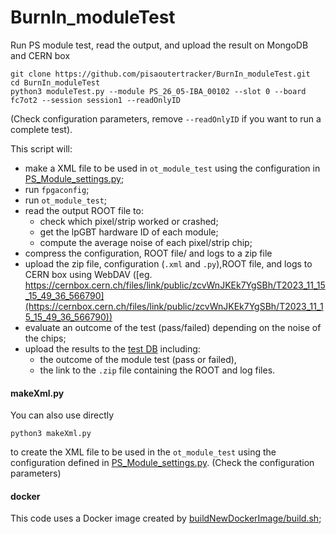 # BurnIn_moduleTest
Run PS module test, read the output, and upload the result on MongoDB and CERN box

```
git clone https://github.com/pisaoutertracker/BurnIn_moduleTest.git
cd BurnIn_moduleTest
python3 moduleTest.py --module PS_26_05-IBA_00102 --slot 0 --board fc7ot2 --session session1 --readOnlyID
```
(Check configuration parameters, remove `--readOnlyID` if you want to run a complete test).

This script will:
- make a XML file to be used in `ot_module_test` using the configuration in [PS_Module_settings.py](PS_Module_settings.py);
- run `fpgaconfig`;
- run `ot_module_test`;
- read the output ROOT file to:
  - check which pixel/strip worked or crashed;
  - get the lpGBT hardware ID of each module;
  - compute the average noise of each pixel/strip chip;
- compress the configuration, ROOT file/ and logs to a zip file
- upload the zip file, configuration (`.xml` and `.py`),ROOT file, and logs to CERN box using WebDAV ([eg. https://cernbox.cern.ch/files/link/public/zcvWnJKEk7YgSBh/T2023_11_15_15_49_36_566790](https://cernbox.cern.ch/files/link/public/zcvWnJKEk7YgSBh/T2023_11_15_15_49_36_566790))
- evaluate an outcome of the test (pass/failed) depending on the noise of the chips;
- upload the results to the [test DB](https://github.com/pisaoutertracker/testmongo) including:
  - the outcome of the module test (pass or failed),
  - the link to the `.zip` file containing the ROOT and log files.

#### makeXml.py
You can also use directly
```
python3 makeXml.py
```
to create the XML file to be used in the `ot_module_test` using the configuration defined in [PS_Module_settings.py](PS_Module_settings.py).
(Check the configuration parameters)

#### docker
This code uses a Docker image created by [buildNewDockerImage/build.sh](buildNewDockerImage/build.sh);

